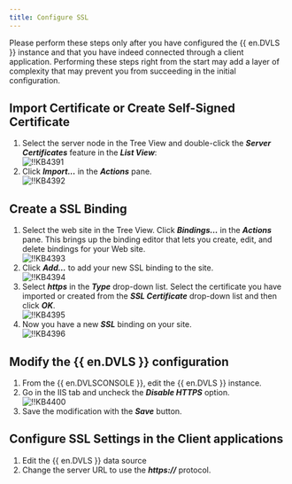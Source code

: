 ```yaml
---
title: Configure SSL
---
```

Please perform these steps only after you have configured the {{ en.DVLS }} instance and that you have indeed connected through a client application. Performing these steps right from the start may add a layer of complexity that may prevent you from succeeding in the initial configuration. 

## Import Certificate or Create Self-Signed Certificate

1. Select the server node in the Tree View and double-click the ***Server Certificates*** feature in the ***List View***:  
![!!KB4391](https://webdevolutions.azureedge.net/docs/en/kb/KB4391.png)
1. Click ***Import...*** in the ***Actions*** pane.  
![!!KB4392](https://webdevolutions.azureedge.net/docs/en/kb/KB4392.png) 

## Create a SSL Binding

1. Select the web site in the Tree View. Click ***Bindings...*** in the ***Actions*** pane. This brings up the binding editor that lets you create, edit, and delete bindings for your Web site.  
![!!KB4393](https://webdevolutions.azureedge.net/docs/en/kb/KB4393.png) 
1. Click ***Add...*** to add your new SSL binding to the site.  
![!!KB4394](https://webdevolutions.azureedge.net/docs/en/kb/KB4394.png) 
1. Select ***https*** in the ***Type*** drop-down list. Select the certificate you have imported or created from the ***SSL Certificate*** drop-down list and then click ***OK***.  
![!!KB4395](https://webdevolutions.azureedge.net/docs/en/kb/KB4395.png) 
1. Now you have a new ***SSL*** binding on your site.  
![!!KB4396](https://webdevolutions.azureedge.net/docs/en/kb/KB4396.png) 

## Modify the {{ en.DVLS }} configuration

1. From the {{ en.DVLSCONSOLE }}, edit the {{ en.DVLS }} instance.
2. Go in the IIS tab and uncheck the ***Disable HTTPS*** option.  
![!!KB4400](https://webdevolutions.azureedge.net/docs/en/kb/KB4400.png)
1. Save the modification with the ***Save*** button.

## Configure SSL Settings in the Client applications

1. Edit the {{ en.DVLS }} data source
2. Change the server URL to use the ***https://*** protocol.
